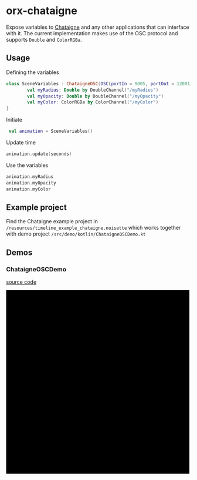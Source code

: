 # orx-chataigne

Expose variables to [Chataigne](http://benjamin.kuperberg.fr/chataigne/en) and any other
applications that can interface with it.
The current implementation makes use of the OSC protocol and supports `Double` and `ColorRGBa`.

## Usage

Defining the variables

```kotlin
class SceneVariables : ChataigneOSC(OSC(portIn = 9005, portOut = 12001)) {
        val myRadius: Double by DoubleChannel("/myRadius")
        val myOpacity: Double by DoubleChannel("/myOpacity")
        val myColor: ColorRGBa by ColorChannel("/myColor")
}
```

Initiate

```kotlin
 val animation = SceneVariables()
```

Update time

```kotlin
animation.update(seconds)
```

Use the variables

```kotlin
animation.myRadius
animation.myOpacity
animation.myColor
```

## Example project

Find the Chataigne example project in `/resources/timeline_example_chataigne.noisette` which works
together with demo project `/src/demo/kotlin/ChataigneOSCDemo.kt`

<!-- __demos__ -->

## Demos

### ChataigneOSCDemo

[source code](src/demo/kotlin/ChataigneOSCDemo.kt)

![ChataigneOSCDemoKt](https://raw.githubusercontent.com/openrndr/orx/media/orx-jvm/orx-chataigne/images/ChataigneOSCDemoKt.png)
